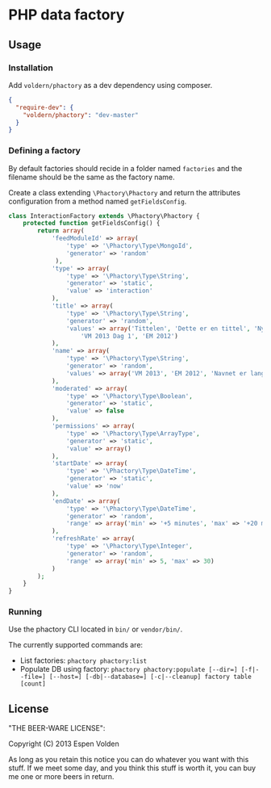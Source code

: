 # PHP data factory

## Usage
### Installation
Add ```voldern/phactory``` as a dev dependency using composer.

```json
{
  "require-dev": {
    "voldern/phactory": "dev-master"
  }
}
```

### Defining a factory
By default factories should recide in a folder named ```factories``` and the filename should be the same as the factory name.

Create a class extending ```\Phactory\Phactory``` and return the attributes configuration from a method named ```getFieldsConfig```.

```php
class InteractionFactory extends \Phactory\Phactory {
    protected function getFieldsConfig() {
        return array(
            'feedModuleId' => array(
                'type' => '\Phactory\Type\MongoId',
                'generator' => 'random'
             ),
            'type' => array(
                'type' => '\Phactory\Type\String',
                'generator' => 'static',
                'value' => 'interaction'
            ),
            'title' => array(
                'type' => '\Phactory\Type\String',
                'generator' => 'random',
                'values' => array('Tittelen', 'Dette er en tittel', 'Nyhetssak',
                    'VM 2013 Dag 1', 'EM 2012')
            ),
            'name' => array(
                'type' => '\Phactory\Type\String',
                'generator' => 'random',
                'values' => array('VM 2013', 'EM 2012', 'Navnet er langt', 'Dette er en test')
            ),
            'moderated' => array(
                'type' => '\Phactory\Type\Boolean',
                'generator' => 'static',
                'value' => false
            ),
            'permissions' => array(
                'type' => '\Phactory\Type\ArrayType',
                'generator' => 'static',
                'value' => array()
            ),
            'startDate' => array(
                'type' => '\Phactory\Type\DateTime',
                'generator' => 'static',
                'value' => 'now'
            ),
            'endDate' => array(
                'type' => '\Phactory\Type\DateTime',
                'generator' => 'random',
                'range' => array('min' => '+5 minutes', 'max' => '+20 minutes')
            ),
            'refreshRate' => array(
                'type' => '\Phactory\Type\Integer',
                'generator' => 'random',
                'range' => array('min' => 5, 'max' => 30)
            )
        );
    }
}
```

### Running
Use the phactory CLI located in ```bin/``` or ```vendor/bin/```.

The currently supported commands are:

* List factories: ```phactory phactory:list```
* Populate DB using factory: ```phactory phactory:populate [--dir=] [-f|--file=] [--host=] [-db|--database=] [-c|--cleanup] factory table [count]```

## License
"THE BEER-WARE LICENSE":

Copyright (C) 2013 Espen Volden

As long as you retain this notice you can do whatever you want with this stuff.
If we meet some day, and you think this stuff is worth it, you can buy me one or more beers in return.
